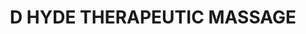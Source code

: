 ---
title: "D HYDE THERAPEUTIC MASSAGE"
url: /fredericksburg/d-hyde-therapeutic-massage/
shop: Massage
---